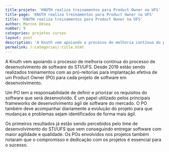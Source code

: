 ```yaml
---
title-projeto: 'KNUTH realiza treinamentos para Product Owner na UFS'
title-page: 'KNUTH realiza treinamentos para Product Owner na UFS'
title: 'KNUTH realiza treinamentos para Product Owner na UFS'
author: Marcos Dósea
number: 9
categories: projetos cursos
layout: post
description: 'A Knuth vem apoiando o processo de melhoria contínua do processo de desenvolvimento de software do STI/UFS.'
permalink: /:categories/:title.html
---
```


A Knuth vem apoiando o processo de melhoria contínua do processo de desenvolvimento de software do STI/UFS. Desde 2019 estão sendo realizados treinamentos com as pró-reitorias para implantação efetiva de um Product Owner (PO) para cada projeto de software em desenvolvimento.

Um PO tem a responsabilidade de definir e priorizar os requisitos do software que será desenvolvido. É um papel utilizado pelos principais frameworks de desenvolvimento ágil de software do mercado. O PO também deve acompanhar diariamente a evolução do projeto para que mudanças e problemas sejam identificados de forma mais ágil. 

Os primeiros resultados já estão sendo percebidos pelo time de desenvolvimento do STI/UFS que vem conseguindo entregar software com maior agilidade e qualidade. Os POs envolvidos nos projetos também notaram que o compromisso e dedicação com os projetos é essencial para o sucesso.